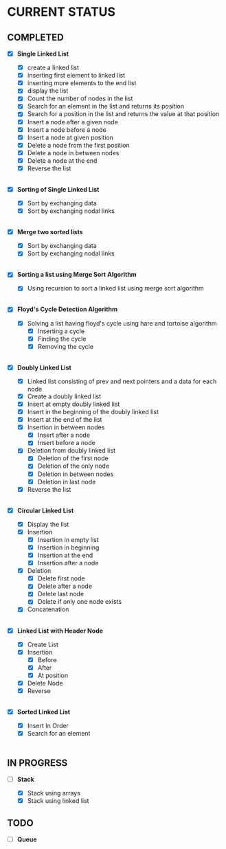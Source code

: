 # **CURRENT STATUS**

## **COMPLETED**

- [x] **Single Linked List**

  - [x] create a linked list
  - [x] inserting first element to linked list
  - [x] inserting more elements to the end list
  - [x] display the list
  - [x] Count the number of nodes in the list
  - [x] Search for an element in the list and returns its position
  - [x] Search for a position in the list and returns the value at that position
  - [x] Insert a node after a given node
  - [x] Insert a node before a node
  - [x] Insert a node at given position
  - [x] Delete a node from the first position
  - [x] Delete a node in between nodes
  - [x] Delete a node at the end
  - [x] Reverse the list

  <br/>

- [x] **Sorting of Single Linked List**

  - [x] Sort by exchanging data
  - [x] Sort by exchanging nodal links

  <br/>

- [x] **Merge two sorted lists**

  - [x] Sort by exchanging data
  - [x] Sort by exchanging nodal links

  <br/>

- [x] **Sorting a list using Merge Sort Algorithm**

  - [x] Using recursion to sort a linked list using merge sort algorithm

  <br/>

- [x] **Floyd's Cycle Detection Algorithm**

  - [x] Solving a list having floyd's cycle using hare and tortoise algorithm
    - [x] Inserting a cycle
    - [x] Finding the cycle
    - [x] Removing the cycle

  <br/>

- [x] **Doubly Linked List**

  - [x] Linked list consisting of prev and next pointers and a data for each node
  - [x] Create a doubly linked list
  - [x] Insert at empty doubly linked list
  - [x] Insert in the beginning of the doubly linked list
  - [x] Insert at the end of the list
  - [x] Insertion in between nodes
    - [x] Insert after a node
    - [x] Insert before a node
  - [x] Deletion from doubly linked list
    - [x] Deletion of the first node
    - [x] Deletion of the only node
    - [x] Deletion in between nodes
    - [x] Deletion in last node
  - [x] Reverse the list

  <br/>

- [x] **Circular Linked List**

  - [x] Display the list
  - [x] Insertion
    - [x] Insertion in empty list
    - [x] Insertion in beginning
    - [x] Insertion at the end
    - [x] Insertion after a node
  - [x] Deletion
    - [x] Delete first node
    - [x] Delete after a node
    - [x] Delete last node
    - [x] Delete if only one node exists
  - [x] Concatenation

  <br/>

- [x] **Linked List with Header Node**

  - [x] Create List
  - [x] Insertion
    - [x] Before
    - [x] After
    - [x] At position
  - [x] Delete Node
  - [x] Reverse

  <br/>

- [x] **Sorted Linked List**

  - [x] Insert In Order
  - [x] Search for an element

  <br/>

## **IN PROGRESS**

- [ ] **Stack**

  - [x] Stack using arrays
  - [x] Stack using linked list

## **TODO**

- [ ] **Queue**
